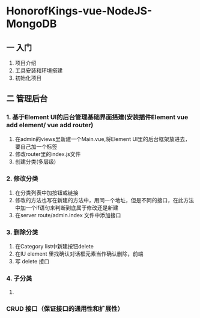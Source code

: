 # HonorofKings-vue-NodeJS-MongoDB
## 一 入门
1. 项目介绍
2. 工具安装和环境搭建
3. 初始化项目
## 二 管理后台
### 1. 基于Element UI的后台管理基础界面搭建(安装插件Element vue add element/ vue add router)
1. 在admin的views里新建一个Main.vue,将Element UI里的后台框架放进去，要自己加一个<template></template>标签
2. 修改router里的index.js文件
3. 创建分类(多层级)
### 2. 修改分类
1. 在分类列表中加按钮或链接
2. 修改的方法也写在新建的方法中，用同一个地址，但是不同的接口，在此方法中加一个if语句来判断到底属于修改还是新建
3. 在server route/admin.index 文件中添加接口
### 3. 删除分类
1. 在Category list中新建按钮delete
2. 在IU element 里找确认对话框元素当作确认删除，前端
3. 写 delete 接口
### 4. 子分类
1. 
### CRUD 接口（保证接口的通用性和扩展性）


